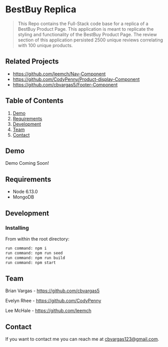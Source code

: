 # BestBuy Replica

> This Repo contains the Full-Stack code base for a replica of a BestBuy Product Page.  This application is meant to replicate the styling and functionality of the BestBuy Product Page.  The review section of this application persisted 2500 unique reviews correlating with 100 unique products.
 
## Related Projects

  - https://github.com/leemch/Nav-Component
  - https://github.com/CodyPenny/Product-display-Component
  - https://github.com/cbvargas5/Footer-Component

## Table of Contents

1. [Demo](#Demo)
2. [Requirements](#requirements)
3. [Development](#development)
4. [Team](#team)
5. [Contact](#contact)

## Demo

Demo Coming Soon!

## Requirements

- Node 6.13.0
- MongoDB

## Development

### Installing

From within the root directory:

```sh
run command: npm i
run command: npm run seed
run command: npm run build
run command: npm start
```

## Team

Brian Vargas - https://github.com/cbvargas5

Evelyn Rhee - https://github.com/CodyPenny

Lee McHale - https://github.com/leemch

## Contact

If you want to contact me you can reach me at cbvargas123@gmail.com.
